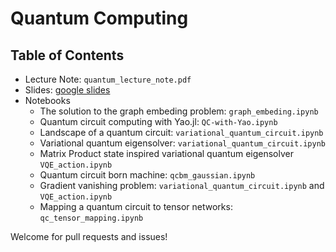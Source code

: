 # Quantum Computing

## Table of Contents
* Lecture Note: `quantum_lecture_note.pdf`
* Slides: [google slides](https://docs.google.com/presentation/d/1jUTpa8pB3jEOWDW1U0rDTDQ-kpri8j8S4y77GQCo3iM/edit?usp=sharing)
* Notebooks
    * The solution to the graph embeding problem: `graph_embeding.ipynb`
    * Quantum circuit computing with Yao.jl: `QC-with-Yao.ipynb`
    * Landscape of a quantum circuit: `variational_quantum_circuit.ipynb`
    * Variational quantum eigensolver: `variational_quantum_circuit.ipynb`
    * Matrix Product state inspired variational quantum eigensolver `VQE_action.ipynb`
    * Quantum circuit born machine: `qcbm_gaussian.ipynb`
    * Gradient vanishing problem: `variational_quantum_circuit.ipynb` and `VQE_action.ipynb`
    * Mapping a quantum circuit to tensor networks: `qc_tensor_mapping.ipynb`

Welcome for pull requests and issues!
